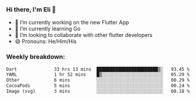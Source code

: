 ### Hi there, I'm Eli 👋
- 🔭 I’m currently working on the new Flutter App
- 🌱 I’m currently learning Go
- 🦄 I’m looking to collaborate with other flutter developers
- 😄 Pronouns: He/Him/His

### Weekly breakdown:
<!--START_SECTION:waka-->

```txt
Dart              33 hrs 13 mins  ███████████████████████▒░   93.45 %
YAML              1 hr 52 mins    █▒░░░░░░░░░░░░░░░░░░░░░░░   05.29 %
Other             6 mins          ░░░░░░░░░░░░░░░░░░░░░░░░░   00.29 %
CocoaPods         5 mins          ░░░░░░░░░░░░░░░░░░░░░░░░░   00.24 %
Image (svg)       3 mins          ░░░░░░░░░░░░░░░░░░░░░░░░░   00.18 %
```

<!--END_SECTION:waka-->
